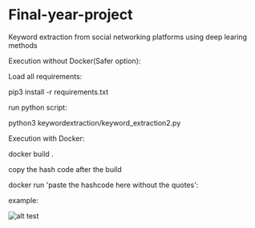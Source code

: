 # Final-year-project
Keyword extraction from social networking platforms using deep learing methods


Execution without Docker(Safer option):

Load all requirements:

pip3 install -r requirements.txt

run python script:

python3 keywordextraction/keyword_extraction2.py



Execution with Docker:

docker build .

copy the hash code after the build

docker run 'paste the hashcode here without the quotes':

example:

![alt test](images/docker-steps.png)

